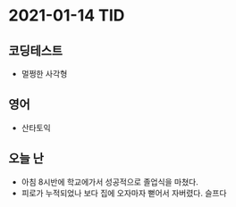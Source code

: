 # 2021-01-14 TID

## 코딩테스트

- 멀쩡한 사각형

## 영어

- 산타토익

## 오늘 난

- 아침 8시반에 학교에가서 성공적으로 졸업식을 마쳤다.
- 피로가 누적되었나 보다 집에 오자마자 뻗어서 자버렸다. 슬프다
